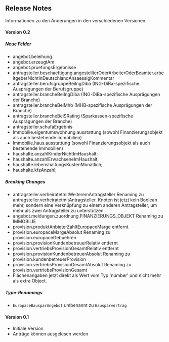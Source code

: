## Release Notes

Informationen zu den Änderungen in den verschiedenen Versionen

#### Version 0.2


##### Neue Felder

* angebot.beleihung
* angebot.erzeugtAm
* angebot.pruefungsErgebnisse
* antragsteller.beschaeftigung.angestellterOderArbeiterOderBeamter.arbeitgeberNichtInDeutschlandAnsaessigKommentar
* antragsteller.berufsgruppeBeiIngDiba (ING-DiBa-spezifische Ausprägungen der Berufsgruppe)
* antragsteller.brancheBeiIngDiba (ING-DiBa-spezifische Ausprägungen der Branche)
* antragsteller.brancheBeiMhb (MHB-spezifische Ausprägungen der Branche)
* antragsteller.brancheBeiSRating (Sparkassen-spezifische Ausprägungen der Branche)
* antragsteller.schufaErgebnis
* Immobilie.eigentumswohnung.ausstattung (sowohl Finanzierungsobjekt als auch bestehende Immobilien)
* Immobilie.haus.ausstattung (sowohl Finanzierungsobjekt als auch bestehende Immobilien)
* haushalte.anzahlKinderNichtImHaushalt;
* haushalte.anzahlErwachseneImHaushalt;
* haushalte.lebenshaltungsKostenMonatlich;
* haushalte.kfzAnzahl;

##### Breaking Changes

* antragsteller.verheiratetmitWeiteremAntragsteller Renaming zu antragsteller.verheiratetmitAntragsteller. Knoten ist jetzt kein Boolean mehr, sondern eine Verknüpfung zu einem anderen Antragsteller, um mehr als zwei Antragsteller zu unterstützen.
* angebot.meldungen.zuordnung.FINANZIERUNGS_OBJEKT Renaming zu IMMOBILIE 
* provision.produktAnbieterZahltEuropaceMarge entfernt
* provision.europaceMargeAbsolut Renaming zu provision.europaceGebuehren
* provision.provisionKundenbetreuerRelativ entfernt
* provision.vertriebsProvisionGesamtRelativ entfernt
* provision.provisionKundenbetreuerAbsolut Renaming zu provision.kundenbetreuerProvision
* provision.vertriebsProvisionGesamtAbsolut Renaming zu provision.vertriebsProvisionGesamt
* Flächenangaben jetzt direkt als Wert vom Typ 'number' und nicht mehr als extra Object.

##### Type-Renamings
* `EuropaceBausparAngebot` umbenannt zu `Bausparvertrag`

#### Version 0.1

* Initiale Version 
* Anträge können ausgelesen werden

